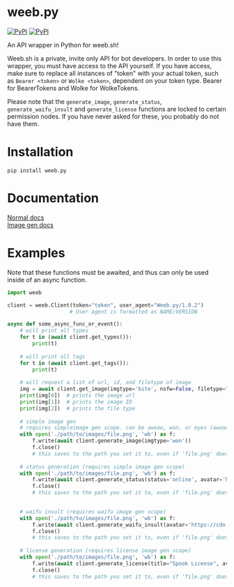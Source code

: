 # weeb.py

[![PyPI](https://img.shields.io/pypi/v/weeb.py.svg)](https://pypi.org/project/weeb.py/)
[![PyPI](https://img.shields.io/pypi/pyversions/weeb.py.svg)](https://pypi.org/project/weeb.py/)

An API wrapper in Python for weeb.sh!

Weeb.sh is a private, invite only API for bot developers. In order to use this wrapper, you must have access to the API yourself. If you have access, make sure to replace all instances of "token" with your actual token, such as `Bearer <token>` or `Wolke <token>`, dependent on your token type. Bearer for BearerTokens and Wolke for WolkeTokens.

Please note that the `generate_image`, `generate_status`, `generate_waifu_insult` and `generate_license` functions are locked to certain permission nodes. If you have never asked for these, you probably do not have them.

# Installation
```
pip install weeb.py
```
# Documentation
[Normal docs](https://gist.github.com/DasWolke/f9f8eb7bb9c4faeb10d33ab5bcc95898)\
[Image gen docs](https://gist.github.com/DasWolke/3b1f884ac7779faab7e1026feed78b6c)

# Examples
Note that these functions must be awaited, and thus can only be used inside of an async function.
```python
import weeb

client = weeb.Client(token="token", user_agent="Weeb.py/1.0.2")
                    # User agent is formatted as NAME/VERSION

async def some_async_func_or_event():
    # will print all types
    for t in (await client.get_types()):
        print(t)
        
    # will print all tags
    for t in (await client.get_tags()):
        print(t)
        
    # will request a list of url, id, and filetype of image
    img = await client.get_image(imgtype='bite', nsfw=False, filetype="gif")
    print(img[0])  # prints the image url
    print(img[1])  # prints the image ID
    print(img[2])  # prints the file type
    
    # simple image gen
    # requires simpleimage gen scope. can be awooo, won, or eyes (awooo allows for hair and face as parameters to colour them)
    with open('./path/to/images/file.png', 'wb') as f:
        f.write(await client.generate_image(imgtype='won'))
        f.close()
        # this saves to the path you set it to, even if 'file.png' doesn't exist
        
    # status generation (requires simple image gen scope)
    with open('./path/to/images/file.png', 'wb') as f:
        f.write(await client.generate_status(status='online', avatar='https://cdn.discordapp.com/avatars/267207628965281792/f2f0b2f75710e334095132f33e15bce0.png'))
        f.close()
        # this saves to the path you set it to, even if 'file.png' doesn't exist

        
    # waifu insult (requires waifu image gen scope)
    with open('./path/to/images/file.png', 'wb') as f:
        f.write(await client.generate_waifu_insult(avatar='https://cdn.discordapp.com/avatars/267207628965281792/f2f0b2f75710e334095132f33e15bce0.png'))
        f.close()
        # this saves to the path you set it to, even if 'file.png' doesn't exist
        
    # license generation (requires license image gen scope)
    with open('./path/to/images/file.png', 'wb') as f:
        f.write(await client.generate_license(title="Spook License", avatar="https://imgur.com/zPn0DYT.png", badges=["https://imgur.com/zPn0DYT.png", "https://imgur.com/zPn0DYT.png", "https://imgur.com/zPn0DYT.png"], widgets=["1", "2", "3"]))
        f.close()
        # this saves to the path you set it to, even if 'file.png' doesn't exist
 
```